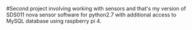 #Second project involving working with sensors and that's my version of SDS011 nova sensor software for python2.7 with additional access to MySQL database using raspberry pi 4.  
